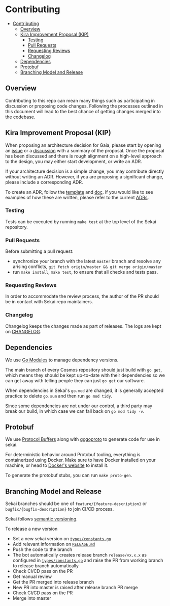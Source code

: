 # Contributing

- [Contributing](#contributing)
  - [Overview](#overview)
  - [Kira Improvement Proposal (KIP)](#kira-improvement-proposal-kip)
    - [Testing](#testing)
    - [Pull Requests](#pull-requests)
    - [Requesting Reviews](#requesting-reviews)
    - [Changelog](#changelog)
  - [Dependencies](#dependencies)
  - [Protobuf](#protobuf)
  - [Branching Model and Release](#branching-model-and-release)

## Overview

Contributing to this repo can mean many things such as participating in
discussion or proposing code changes.
Following the processes outlined in this document will lead to the best
chance of getting changes merged into the codebase.

## Kira Improvement Proposal (KIP)

When proposing an architecture decision for Gaia, please start by opening an [issue](https://github.com/cosmos/gaia/issues/new/choose) or a [discussion](https://github.com/cosmos/gaia/discussions/new) with a summary of the proposal. Once the proposal has been discussed and there is rough alignment on a high-level approach to the design, you may either start development, or write an ADR.

If your architecture decision is a simple change, you may contribute directly without writing an ADR. However, if you are proposing a significant change, please include a corresponding ADR.

To create an ADR, follow the [template](./docs/architecture/adr-template.md) and [doc](./docs/architecture/README.md). If you would like to see examples of how these are written, please refer to the current [ADRs](https://github.com/cosmos/gaia/tree/main/docs/architecture).

### Testing

Tests can be executed by running `make test` at the top level of the Sekai repository.

### Pull Requests

Before submitting a pull request:

- synchronize your branch with the latest `master` branch and resolve any arising conflicts, `git fetch origin/master && git merge origin/master`
- run `make install`, `make test`, to ensure that all checks and tests pass.

### Requesting Reviews

In order to accommodate the review process, the author of the PR should be in contact with Sekai repo maintainers.

### Changelog

Changelog keeps the changes made as part of releases. The logs are kept on [CHANGELOG](./CHANGELOG.md).

## Dependencies

We use [Go Modules](https://github.com/golang/go/wiki/Modules) to manage
dependency versions.

The main branch of every Cosmos repository should just build with `go get`,
which means they should be kept up-to-date with their dependencies so we can
get away with telling people they can just `go get` our software.

When dependencies in Sekai's `go.mod` are changed, it is generally accepted practice
to delete `go.sum` and then run `go mod tidy`.

Since some dependencies are not under our control, a third party may break our
build, in which case we can fall back on `go mod tidy -v`.

## Protobuf

We use [Protocol Buffers](https://developers.google.com/protocol-buffers) along with [gogoproto](https://github.com/cosmos/gogoproto) to generate code for use in sekai.

For deterministic behavior around Protobuf tooling, everything is containerized using Docker. Make sure to have Docker installed on your machine, or head to [Docker's website](https://docs.docker.com/get-docker/) to install it.

To generate the protobuf stubs, you can run `make proto-gen`.

## Branching Model and Release

Sekai branches should be one of `feature/{feature-description}` or `bugfix/{bugfix-description}` to join CI/CD process.

Sekai follows [semantic versioning](https://semver.org).

To release a new version

- Set a new sekai version on [`types/constants.go`](types/constants.go)
- Add relevant information on [`RELEASE.md`](RELEASE.md)
- Push the code to the branch
- The bot automatically creates release branch `release/vx.x.x` as configured in [`types/constants.go`](types/constants.go) and raise the PR from working branch to release branch automatically
- Check CI/CD pass on the PR
- Get manual review
- Get the PR merged into release branch
- New PR into master is raised after release branch PR merge
- Check CI/CD pass on the PR
- Merge into master
